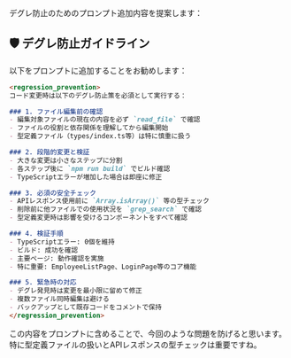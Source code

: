 デグレ防止のためのプロンプト追加内容を提案します：

## 🛡️ デグレ防止ガイドライン

以下をプロンプトに追加することをお勧めします：

```markdown
<regression_prevention>
コード変更時は以下のデグレ防止策を必須として実行する：

### 1. ファイル編集前の確認
- 編集対象ファイルの現在の内容を必ず `read_file` で確認
- ファイルの役割と依存関係を理解してから編集開始
- 型定義ファイル（types/index.ts等）は特に慎重に扱う

### 2. 段階的変更と検証
- 大きな変更は小さなステップに分割
- 各ステップ後に `npm run build` でビルド確認
- TypeScriptエラーが増加した場合は即座に修正

### 3. 必須の安全チェック
- APIレスポンス使用前に `Array.isArray()` 等の型チェック
- 削除前に他ファイルでの使用状況を `grep_search` で確認
- 型定義変更時は影響を受けるコンポーネントをすべて確認

### 4. 検証手順
- TypeScriptエラー: 0個を維持
- ビルド: 成功を確認
- 主要ページ: 動作確認を実施
- 特に重要: EmployeeListPage、LoginPage等のコア機能

### 5. 緊急時の対応
- デグレ発見時は変更を最小限に留めて修正
- 複数ファイル同時編集は避ける
- バックアップとして既存コードをコメントで保持
</regression_prevention>
```

この内容をプロンプトに含めることで、今回のような問題を防げると思います。特に型定義ファイルの扱いとAPIレスポンスの型チェックは重要ですね。